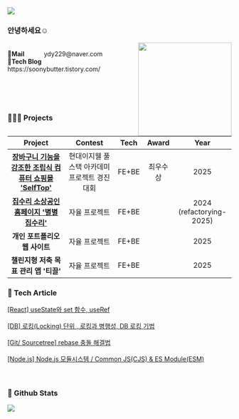 <div align= "left">
    <img src="https://capsule-render.vercel.app/api?type=waving&color=0:ffcaca,100:fefbfb&height=120&width=400&text=&animation=&fontColor=000000&fontSize=70" />
</div>




### 안녕하세요☺️ 
<img src="https://github.com/user-attachments/assets/99fb28dc-19d1-4ff1-adbc-f4725aa647a1" width="210" height="210" align="right" />     


<br>
<b>💌Mail &nbsp;&nbsp;&nbsp;&nbsp;&nbsp;&nbsp;&nbsp;&nbsp;&nbsp;&nbsp;&nbsp;</b> ydy229@naver.com <br>
<b>🐋Tech Blog &nbsp;&nbsp;</b>  https://soonybutter.tistory.com/
<br>
<br>
<br>
<br>
<br>



### 👩🏻‍💻 Projects
|Project|Contest|Tech| Award |Year|
|:---:|:---:|:---:|:---:|:---:|
|[<b>장바구니 기능을 강조한 조립식 컴퓨터 쇼핑몰 'SelfTop'<b>](https://github.com/Dipory-Dev/SelfTop)| 현대이지웰 풀스택 아카데미 프로젝트 경진대회 | FE+BE |  최우수상  | 2025 |
|[<b>집수리 소상공인 홈페이지 '별별집수리'<b>](https://github.com/soonybutter/starstarsuri_BE)| 자율 프로젝트 | FE+BE |    | 2024 <br>(refactorying-2025) |
|<b>개인 포트폴리오 웹 사이트 <b>| 자율 프로젝트 | FE+BE |    | 2025 |
|<b>챌린지형 저축 목표 관리 앱 '티끌'<b>| 자율 프로젝트 | FE+BE |    | 2025 |

  






### 🌼 Tech Article
[[React] useState와 set 함수, useRef](https://soonybutter.tistory.com/122) <br><br>
[[DB] 로킹(Locking) 단위 , 로킹과 병행성, DB 로킹 기법](https://soonybutter.tistory.com/113)<br><br>
[[Git/ Sourcetree] rebase 충돌 해결법](https://soonybutter.tistory.com/103)<br><br>
[[Node.js] Node.js 모듈시스템 / Common JS(CJS) & ES Module(ESM)](https://soonybutter.tistory.com/120)<br><br>
&nbsp;&nbsp;&nbsp;


### 🏅 Github Stats
<div style="text-align: left;"> 
    <div align= "left"> 
        <img src="https://github-readme-stats.vercel.app/api/top-langs/?username=soonybutter&layout=compact&bg_color=60,ffffff,ffffff&title_color=dfaaaa&text_color=dfaaaa"/> 
    </div> 
</div>

<br>
<br>
<br>

    
    
